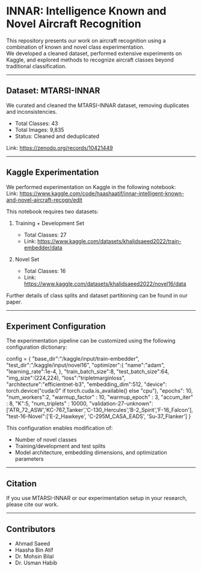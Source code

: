 INNAR: Intelligence Known and Novel Aircraft Recognition
=======================================================

This repository presents our work on aircraft recognition using a combination of known and novel class experimentation.  
We developed a cleaned dataset, performed extensive experiments on Kaggle, and explored methods to recognize aircraft classes beyond traditional classification.

-------------------------------------------------------
Dataset: MTARSI-INNAR
-------------------------------------------------------

We curated and cleaned the MTARSI-INNAR dataset, removing duplicates and inconsistencies.  

- Total Classes: 43  
- Total Images: 9,835  
- Status: Cleaned and deduplicated  

Link: https://zenodo.org/records/10421449

-------------------------------------------------------
Kaggle Experimentation
-------------------------------------------------------

We performed experimentation on Kaggle in the following notebook:  
Link: https://www.kaggle.com/code/haashaatif/innar-intelligent-known-and-novel-aircraft-recogn/edit 

This notebook requires two datasets:  

1. Training + Development Set  
   - Total Classes: 27  
   - Link: https://www.kaggle.com/datasets/khalidsaeed2022/train-embedder/data

2. Novel Set  
   - Total Classes: 16  
   - Link: https://www.kaggle.com/datasets/khalidsaeed2022/novel16/data

Further details of class splits and dataset partitioning can be found in our paper.

-------------------------------------------------------
Experiment Configuration
-------------------------------------------------------

The experimentation pipeline can be customized using the following configuration dictionary:

config = {
    "base_dir":"/kaggle/input/train-embedder",
    "test_dir":"/kaggle/input/novel16",
    "optimizer":{
        "name":"adam",
        "learning_rate":1e-4,
    },
    "train_batch_size":8,
    "test_batch_size":64,
    "img_size":(224,224),
    "loss":"tripletmarginloss",
    "architecture":"efficientnet-b3",
    "embedding_dim":512,
    "device": torch.device("cuda:0" if torch.cuda.is_available() else "cpu"),
    "epochs": 10,
    "num_workers":2,
    "warmup_factor" : 10,
    "warmup_epoch" : 3,
    "accum_iter" : 8,
    "K":5,
    "num_triplets" : 10000,
    "validation-27-unknown":['ATR_72_ASW','KC-767_Tanker','C-130_Hercules','B-2_Spirit','F-16_Falcon'],
    "test-16-Novel":['E-2_Hawkeye', 'C-295M_CASA_EADS', 'Su-37_Flanker']
}

This configuration enables modification of:
- Number of novel classes
- Training/development and test splits
- Model architecture, embedding dimensions, and optimization parameters

-------------------------------------------------------
Citation
-------------------------------------------------------

If you use MTARSI-INNAR or our experimentation setup in your research, please cite our work.

-------------------------------------------------------
Contributors
-------------------------------------------------------

- Ahmad Saeed
- Haasha Bin Atif
- Dr. Mohsin Bilal
- Dr. Usman Habib